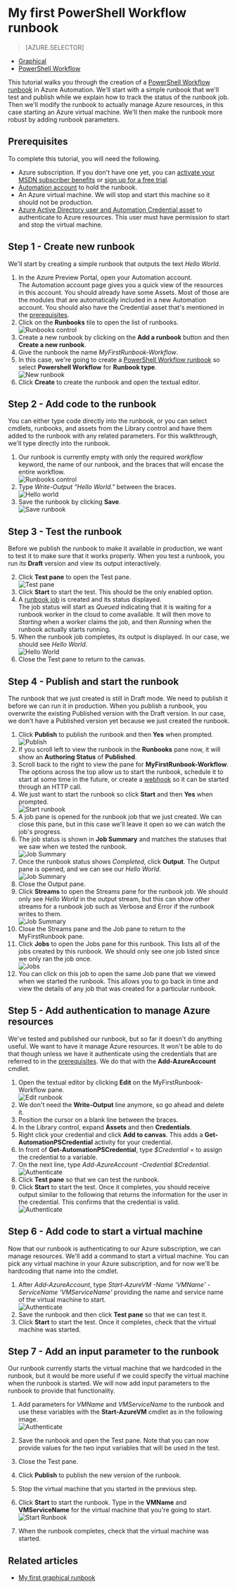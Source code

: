 <properties
	pageTitle="My first PowerShell Workflow runbook in Azure Automation | Microsoft Azure"
	description="Tutorial that walks you through the creation, testing, and publishing of a simple text runbook using PowerShell Workflow.  Several concepts are covered such as authenticating to Azure resources and input parameters."
	services="automation"
	documentationCenter=""
	authors="bwren"
	manager="stevenka"
	editor=""/>

<tags
	ms.service="automation"
	ms.workload="tbd"
	ms.tgt_pltfrm="na"
	ms.devlang="na"
	ms.topic="get-started-article" 
	ms.date="09/17/2015"
	ms.author="bwren"/>


# My first PowerShell Workflow runbook

> [AZURE.SELECTOR]
- [Graphical](automation-first-runbook-graphical.md)
- [PowerShell Workflow](automation-first-runbook-textual.md)

This tutorial walks you through the creation of a [PowerShell Workflow runbook](automation-runbook-types.md#powerShell-workflow-runbooks) in Azure Automation.  We'll start with a simple runbook that we'll test and publish while we explain how to track the status of the runbook job.  Then we'll modify the runbook to actually manage Azure resources, in this case starting an Azure virtual machine.  We'll then make the runbook more robust by adding runbook parameters.  

## Prerequisites

To complete this tutorial, you will need the following.

- Azure subscription. If you don't have one yet, you can [activate your MSDN subscriber benefits](http://azure.microsoft.com/pricing/member-offers/msdn-benefits-details/) or <a href="/pricing/free-trial/" target="_blank">[sign up for a free trial](http://azure.microsoft.com/pricing/free-trial/).
- [Automation account](automation-configuring.md) to hold the runbook.
- An Azure virtual machine.  We will stop and start this machine so it should not be production.
- [Azure Active Directory user and Automation Credential asset](automation-configuring.md) to authenticate to Azure resources.  This user must have permission to start and stop the virtual machine.

## Step 1 - Create new runbook

We'll start by creating a simple runbook that outputs the text *Hello World*.

1. In the Azure Preview Portal, open your Automation account.  
The Automation account page gives you a quick view of the resources in this account.  You should already have some Assets.  Most of those are the modules that are automatically included in a new Automation account.  You should also have the Credential asset that's mentioned in the [prerequisites](#prerequisites).
2. Click on the **Runbooks** tile to open the list of runbooks.<br>
![Runbooks control](media/automation-first-runbook-textual/runbooks-control.png)
2. Create a new runbook by clicking on the **Add a runbook** button and then **Create a new runbook**.
3. Give the runbook the name *MyFirstRunbook-Workflow*.
4. In this case, we're going to create a [PowerShell Workflow runbook](automation-runbook-types.md#powerShell-workflow-runbooks) so select **Powershell Workflow** for **Runbook type**.<br>
![New runbook](media/automation-first-runbook-textual/new-runbook.png)
5. Click **Create** to create the runbook and open the textual editor.

## Step 2 - Add code to the runbook

You can either type code directly into the runbook, or you can select cmdlets, runbooks, and assets from the Library control and have them added to the runbook with any related parameters.  For this walkthrough, we'll type directly into the runbook.

1. Our runbook is currently empty with only the required *workflow* keyword, the name of our runbook, and the braces that will encase the entire workflow. <br>
![Runbooks control](media/automation-first-runbook-textual/empty-runbook.png)
2. Type *Write-Output "Hello World."* between the braces. <br>
![Hello world](media/automation-first-runbook-textual/hello-world.png)
3.   Save the runbook by clicking **Save**.<br>
![Save runbook](media/automation-first-runbook-textual/runbook-edit-toolbar-save.png)

## Step 3 - Test the runbook

Before we publish the runbook to make it available in production, we want to test it to make sure that it works properly.  When you test a runbook, you run its **Draft** version and view its output interactively.  
 
2. Click **Test pane** to open the Test pane.<br>
![Test pane](media/automation-first-runbook-textual/runbook-edit-toolbar-test-pane.png)
2. Click **Start** to start the test.  This should be the only enabled option.
3. A [runbook job](automation-runbook-execution) is created and its status displayed.  
The job status will start as *Queued* indicating that it is waiting for a runbook worker in the cloud to come available.  It will then move to *Starting*  when a worker claims the job, and then *Running* when the runbook actually starts running.  
4. When the runbook job completes, its output is displayed.  In our case, we should see *Hello World*.<br>
![Hello World](media/automation-first-runbook-textual/test-output-hello-world.png)
5. Close the Test pane to return to the canvas.

## Step 4 - Publish and start the runbook

The runbook that we just created is still in Draft mode. We need to publish it before we can run it in production.  When you publish a runbook, you overwrite the existing Published version with the Draft version.  In our case, we don't have a Published version yet because we just created the runbook. 

1. Click **Publish** to publish the runbook and then **Yes** when prompted.<br>
![Publish](media/automation-first-runbook-textual/runbook-edit-toolbar-publish.png)
2. If you scroll left to view the runbook in the **Runbooks** pane now, it will show an **Authoring Status** of **Published**.
3. Scroll back to the right to view the pane for **MyFirstRunbook-Workflow**.  
The options across the top allow us to start the runbook, schedule it to start at some time in the future, or create a [webhook](automation-webhooks.md) so it can be started through an HTTP call. 
4. We just want to start the runbook so click **Start** and then **Yes** when prompted.<br>
![Start runbook](media/automation-first-runbook-textual/runbook-toolbar-start.png)
5. A job pane is opened for the runbook job that we just created.  We can close this pane, but in this case we'll leave it open so we can watch the job's progress.
6.  The job status is shown in **Job Summary** and matches the statuses that we saw when we tested the runbook.<br>
![Job Summary](media/automation-first-runbook-textual/job-pane-summary.png)
7.  Once the runbook status shows *Completed*, click **Output**.  The Output pane is opened, and we can see our *Hello World*.<br>
![Job Summary](media/automation-first-runbook-textual/job-pane-output.png)  
8.  Close the Output pane.
9.  Click **Streams** to open the Streams pane for the runbook job.  We should only see *Hello World* in the output stream, but this can show other streams for a runbook job such as Verbose and Error if the runbook writes to them.<br>
![Job Summary](media/automation-first-runbook-textual/job-pane-streams.png) 
9. Close the Streams pane and the Job pane to return to the MyFirstRunbook pane.
9.  Click **Jobs** to open the Jobs pane for this runbook.  This lists all of the jobs created by this runbook.  We should only see one job listed since we only ran the job once.<br>
![Jobs](media/automation-first-runbook-textual/runbook-control-jobs.png) 
9. You can click on this job to open the same Job pane that we viewed when we started the runbook.  This allows you to go back in time and view the details of any job that was created for a particular runbook.

## Step 5 - Add authentication to manage Azure resources

We've tested and published our runbook, but so far it doesn't do anything useful.  We want to have it manage Azure resources.  It won't be able to do that though unless we have it authenticate using the credentials that are referred to in the [prerequisites](#prerequisites).  We do that with the **Add-AzureAccount** cmdlet.

1.  Open the textual editor by clicking **Edit** on the MyFirstRunbook-Workflow pane.<br>
![Edit runbook](media/automation-first-runbook-textual/runbook-toolbar-edit.png) 
2.  We don't need the **Write-Output** line anymore, so go ahead and delete it.
3.  Position the cursor on a blank line between the braces.
3.  In the Library control, expand **Assets** and then **Credentials**.
4.  Right click your credential and click **Add to canvas**.  This adds a **Get-AutomationPSCredential** activity for your credential.
5.  In front of **Get-AutomationPSCredential**, type *$Credential =* to assign the credential to a variable. 
3.  On the next line, type *Add-AzureAccount -Credential $Credential*. <br>
![Authenticate](media/automation-first-runbook-textual/authentication.png) 
3. Click **Test pane** so that we can test the runbook.
10. Click **Start** to start the test.  Once it completes, you should receive output similar to the following that returns the information for the user in the credential.  This confirms that the credential is valid.<br>
![Authenticate](media/automation-first-runbook-textual/authentication-test.png) 

## Step 6 - Add code to start a virtual machine

Now that our runbook is authenticating to our Azure subscription, we can manage resources.  We'll add a command to start a virtual machine.  You can pick any virtual machine in your Azure subscription, and for now we'll be hardcoding that name into the cmdlet. 


1. After *Add-AzureAccount*, type *Start-AzureVM -Name 'VMName' -ServiceName 'VMServiceName'* providing the name and service name of the virtual machine to start. <br>
![Authenticate](media/automation-first-runbook-textual/start-azurevm.png) 
9. Save the runbook and then click **Test pane** so that we can test it.
10. Click **Start** to start the test.  Once it completes, check that the virtual machine was started.


## Step 7 - Add an input parameter to the runbook

Our runbook currently starts the virtual machine that we hardcoded in the runbook, but it would be more useful if we could specify the virtual machine when the runbook is started.  We will now add input parameters to the runbook to provide that functionality.

1. Add parameters for *VMName* and *VMServiceName* to the runbook and use these variables with the **Start-AzureVM** cmdlet as in the following image. <br>
![Authenticate](media/automation-first-runbook-textual/params.png) 
9. Save the runbook and open the Test pane.  Note that you can now provide values for the two input variables that will be used in the test. 
11.  Close the Test pane.
12.  Click **Publish** to publish the new version of the runbook.
13.  Stop the virtual machine that you started in the previous step.
13.  Click **Start** to start the runbook.  Type in the **VMName** and **VMServiceName** for the virtual machine that you're going to start.<br>
![Start Runbook](media/automation-first-runbook-textual/start-runbook-input-params.png) 

14.  When the runbook completes, check that the virtual machine was started.


## Related articles

- [My first graphical runbook](automation-first-runbook-graphical.md)